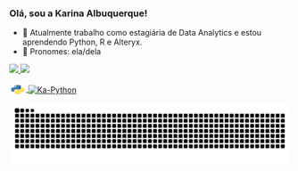 ### Olá, sou a Karina Albuquerque!

- 🔭 Atualmente trabalho como estagiária de Data Analytics e estou aprendendo Python, R e Alteryx.
- 👯 Pronomes: ela/dela


<div>
  <a href="https://github.com/kaaafee">
  <img height="150em" src="https://github-readme-stats.vercel.app/api?username=kaaafee&show_icons=true&theme=dracula&include_all_commits=true&count_private=true"/>
  <img height="150em" src="https://github-readme-stats.vercel.app/api/top-langs/?username=kaaafee&layout=compact&langs_count=7&theme=dracula"/>
</div>
<div style="display: inline_block"><br>
  <img align="center" alt="Ka-Python" height="20" width="30" src="https://raw.githubusercontent.com/devicons/devicon/master/icons/python/python-original.svg">
  <img align="center" alt="Ka-Python" height="20" width="30" src=https://cdn.jsdelivr.net/gh/devicons/devicon/icons/r/r-original.svg>
    
![Snake animation](https://github.com/kaaafee/kaaafee/blob/output/github-contribution-grid-snake.svg)

